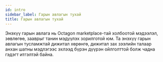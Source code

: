 ```yaml
---
id: intro
sidebar_label: Гарын авлагын тухай
title: Гарын авлагын тухай
---
```


Энэхүү гарын авлага нь Octagon marketplace-тай холбоотой мэдээлэл, зөвлөгөө, зааврыг танин мэдүүлэх зорилготой юм. Та энэхүү гарын авлагын тусламжтай дижитал хөрөнгө, дижитал зах зээлийн талаар анхан шатны мэдлэгээс эхлээд бүрэн дүүрэн ойлголттой болж чадна гэдэгт итгэлтэй байна.
